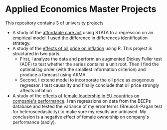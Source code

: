 # Applied Economics Master Projects

This repository contains 3 of university projects
* A study of the [affordable care act](https://github.com/janelacode/applied_economics_master_projects/blob/main/ACA_project/ACA_project.pdf) using STATA to a regression on an empirical model. I used the difference in differences identification strategy.
* A study of the [effects of oil price on inflation](https://github.com/janelacode/applied_economics_master_projects/blob/main/CPI_oil/project.pdf) using R.
This project is structured in two parts. 
    * First, I analyze the data and perform an augmented Dickey Fuller test (ADF) to test whether the series contains a unit root. Then I find the optimal lag order (with the smallest information criterion) and produce a forecast using ARMA.
    * Second, I extend model to incorporate the oil price as exogenous regressor. I test causality and finally conclude that oil price strongly affects inflation
* A study of the [effects of female leadership in EU countries on companie's performance](https://github.com/janelacode/applied_economics_master_projects/blob/main/female%20lead%20effect/female_lead_effect.pdf). I ran regressions on data from the BEEPs database and tested the variance of my error terms (Breusch-Pagan test for heteroscedasticity) to make sure my results are unbiased. My conclusion is a negative effect of female ownership on company's performance (sadly).
